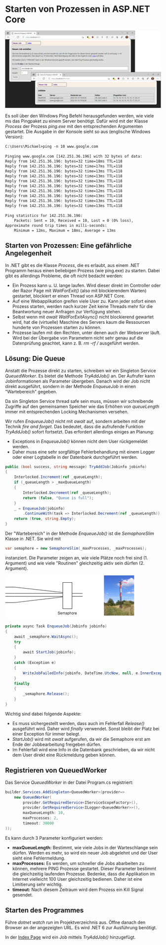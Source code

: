 # Starten von Prozessen in ASP.NET Core

![](screenshot.png)

Es soll über den Windows Ping Befehl herausgefunden werden, wie viele ms das Pingpaket zu einem
Server benötigt. Dafür wird mit der Klasse *Process* der Prozess *ping.exe* mit den
entsprechenden Argumenten gestartet. Die Ausgabe in der Konsole sieht so aus (englische
Windows Version):

```
C:\Users\Michael>ping -n 10 www.google.com

Pinging www.google.com [142.251.36.196] with 32 bytes of data:
Reply from 142.251.36.196: bytes=32 time=18ms TTL=118
Reply from 142.251.36.196: bytes=32 time=17ms TTL=118
Reply from 142.251.36.196: bytes=32 time=13ms TTL=118
Reply from 142.251.36.196: bytes=32 time=13ms TTL=118
Reply from 142.251.36.196: bytes=32 time=13ms TTL=118
Reply from 142.251.36.196: bytes=32 time=13ms TTL=118
Reply from 142.251.36.196: bytes=32 time=12ms TTL=118
Reply from 142.251.36.196: bytes=32 time=13ms TTL=118
Reply from 142.251.36.196: bytes=32 time=13ms TTL=118
Reply from 142.251.36.196: bytes=32 time=13ms TTL=118

Ping statistics for 142.251.36.196:
    Packets: Sent = 10, Received = 10, Lost = 0 (0% loss),
Approximate round trip times in milli-seconds:
    Minimum = 12ms, Maximum = 18ms, Average = 13ms
```


## Starten von Prozessen: Eine gefährliche Angelegenheit

In .NET gibt es die Klasse *Process*, die es erlaubt, aus einem .NET Programm heraus einen
beliebigen Prozess (wie ping.exe) zu starten. Dabei gibt es allerdings Probleme, die oft nicht
bedacht werden:

- Ein Prozess kann u. U. lange laufen. Wird dieser direkt im Controller oder der Razor Page
  mit *WaitForExit()* (also mit blockierendem Warten) gestartet, blockiert er einen Thread von ASP.NET Core.
- Auf eine Webapplikation greifen viele User zu. Kann jeder sofort einen Prozess starten, werden
  nach kurzer Zeit keine Threads mehr für die Beantwortung neuer Anfragen zur Verfügung stehen.
- Selbst wenn mit *await WaitForExitAsync()* nicht blockierend gewartet wird, hat die (virtuelle)
  Maschine des Servers kaum die Ressourcen hunderte von Prozessen starten zu können.
- Prozesse laufen mit den Rechten, unter denen auch der Webserver läuft. Wird bei der Übergabe
  von Parametern nicht sehr genau auf die Datenprüfung geachtet, kann z. B. *rm -rf /* ausgeführt
  werden.

## Lösung: Die Queue

Anstatt die Prozesse direkt zu starten, schreiben wir ein Singleton Service *QueuedWorker*. Es
bietet die Methode *TryAddJob()* an. Der Aufrufer kann Jobinformationen als Parameter übergeben.
Danach wird der Job nicht direkt ausgeführt, sondern in der Methode *EnqueueJob* in einen
"Wartebereich" gegeben.

Da sin Singleton Service thread safe sein muss, müssen wir schreibende Zugriffe auf den gemeinsamen
Speicher wie das Erhöhen von *queueLength* immer mit entsprechenden Locking Mechanismen versehen.

Wir rufen *EnqueueJob()* nicht mit *await* auf, sondern arbeiten mit der Technik *fire and forget*.
Das bedeutet, dass die aufrufende Funktion *TryAddJob()* sofort fortsetzt. Das erfordert allerdings
einiges an Planung:

- Exceptions in *EnqueueJob()* können nicht dem User rückgemeldet werden.
- Daher muss eine sehr sorgfältige Fehlerbehandlung mit einem Logger oder einer Logtabelle in der
  Datenbank durchgeführt werden.

```c#
public (bool success, string message) TryAddJob(Jobinfo jobinfo)
{
    Interlocked.Increment(ref _queueLength);
    if (_queueLength > _maxQueueLength)
    {
        Interlocked.Decrement(ref _queueLength);
        return (false, "Queue is full");
    }
    _ = EnqueueJob(jobinfo)
        .ContinueWith(task => Interlocked.Decrement(ref _queueLength));
    return (true, string.Empty);
}
```

Der "Wartebereich" in der Methode *EnqueueJob()* ist die *SemaphoreSlim* Klasse in .NET. Sie
wird mit

```c#
var semaphore = new SemaphoreSlim(_maxProcesses, _maxProcesses);
```

instanziert. Die Parameter zeigen an, wie viele Plätze noch frei sind (1. Argument) und wie viele
"Routinen" gleichzeitig aktiv sein dürfen (2. Argument).

![](semaphore.png)


```c#
private async Task EnqueueJob(Jobinfo jobinfo)
{
    await _semaphore.WaitAsync();
    try
    {
        await StartJob(jobinfo);
    }
    catch (Exception e)
    {
        WriteJobFailedInfo(jobinfo, DateTime.UtcNow, null, e.InnerException?.Message ?? e.Message);
    }
    finally
    {
        _semaphore.Release();
    }
}
```

Wichtig sind dabei folgende Aspekte:

- Es muss sichergestellt werden, dass auch im Fehlerfall *Release()* ausgeführt wird. Daher wird
  *finally* verwendet. Sonst bleibt der Platz bei einer Exception für immer belegt.
- *StartJob()* wird mit *await* aufgerufen, da wir die Semaphore erst am Ende der Jobbearbeitung
  freigeben dürfen.
- Im Fehlerfall wird eine Info in die Datenbank geschrieben, da wir nicht dem User direkt eine
  Rückmeldung geben können.

## Registrieren von QueuedWorker

Das Service *QueuedWorker* in der Datei Program.cs registriert:

```c#
builder.Services.AddSingleton<QueuedWorker>(provider=>
    new QueuedWorker(
        provider.GetRequiredService<IServiceScopeFactory>(),
        provider.GetRequiredService<ILogger<QueuedWorker>>(),
        maxQueueLength: 10,
        maxProcesses: 2,
        timeout: 30000
));
```

Es kann durch 3 Parameter konfiguriert werden:

- **maxQueueLength:** Bestimmt, wie viele Jobs in der Warteschlange sein dürfen. Werden es
  mehr, so wird ein neuer Job abgelehnt und der User sieht eine Fehlermeldung.
- **maxProcesses:** Es werden, um schneller die Jobs abarbeiten zu können, mehrere PING
  Prozesse gestartet. Dieser Parameter bestimmt die gleichzeitig laufenden Prozesse. Bedenke, dass
  die Applikation im Internet vielleicht 100 User gleichzeitig bedienen. Daher ist eine
  Limitierung sehr wichtig.
- **timeout:** Nach diesem Zeitraum wird dem Prozess ein Kill Signal gesendet.

## Starten des Programmes

Führe *dotnet watch run* im Projektverzeichnis aus. Öffne danach den Browser an der angezeigten
URL. Es wird .NET 6 zur Ausführung benötigt.

In der [Index Page](Pages/Index.cshtml.cs) wird ein Job mittels *TryAddJob()* hinzugefügt.
